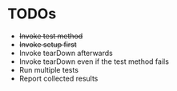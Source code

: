 # TODOs

- ~~Invoke test method~~
- ~~Invoke setup first~~
- Invoke tearDown afterwards
- Invoke tearDown even if the test method fails
- Run multiple tests
- Report collected results

 
